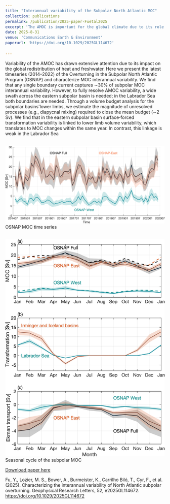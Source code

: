 ```yaml
---
title: "Interannual variability of the Subpolar North Atlantic MOC"
collection: publications
permalink: /publication/2025-paper-Fuetal2025
excerpt: 'The AMOC is important for the global climate due to its role in redistributing heat, freshwater, and dissolved gases over broad spatial scales. Through continuous observations, we now have  8‐year (2014–2022) time series of volume, heat and freshwater transports in the subpolar North Atlantic (∼60°N). Using these data, our analysis focuses on characterizing the interannual variability of the AMOC. We first investigated the importance of boundary currents and found that any single boundary current can account for up to ∼30% of the total AMOC interannualvariability. We then quantified the relationship between the water mass formation through surface cooling and freshening, the storage of water masses in ocean basins, and the AMOC on interannual timescales. We find an expected relationship in the eastern subpolar basin (between Greenland andthe UK), where formation leads to increased basin storage, and further results in enhanced AMOC.'
date: 2025-8-31
venue: 'Communications Earth & Environment'
paperurl: 'https://doi.org/10.1029/2025GL114672'

---
```


Variability of the AMOC has drawn extensive attention due to its impact on the global redistribution of heat and freshwater. Here we present the latest timeseries (2014–2022) of the Overturning in the Subpolar North Atlantic Program (OSNAP) and characterize MOC interannual variability. We find that any single boundary current captures ∼30% of subpolar MOC interannual variability. However, to fully resolve AMOC variability, a wide swath across the eastern subpolar basin is needed; in the Labrador Sea both boundaries are needed. Through a volume budget analysis for the subpolar basins'lower limbs, we estimate the magnitude of unresolved processes (e.g., diapycnal mixing) required to close the mean budget (∼2 Sv). We find that in the eastern subpolar basin surface‐forced transformation variability is linked to lower limb volume variability, which translates to MOC changes within the same year. In contrast, this linkage is weak in the Labrador Sea

<br/><img width="660" src='/images/Fu2023fig1.jpg'><br/>
OSNAP MOC time series

<br/><img width="550" src='/images/Fu2023fig2.jpg'><br/>
Seasonal cycle of the subpolar MOC

[Download paper here](http://fuyao5411.github.io/papers/Fu2025.pdf)

Fu, Y., Lozier, M. S., Bower, A., Burmeister, K., Carrilho Biló, T., Cyr, F., et al. (2025). Characterizing the interannual variability of North Atlantic subpolar overturning. Geophysical Research Letters, 52, e2025GL114672. https://doi.org/10.1029/2025GL114672